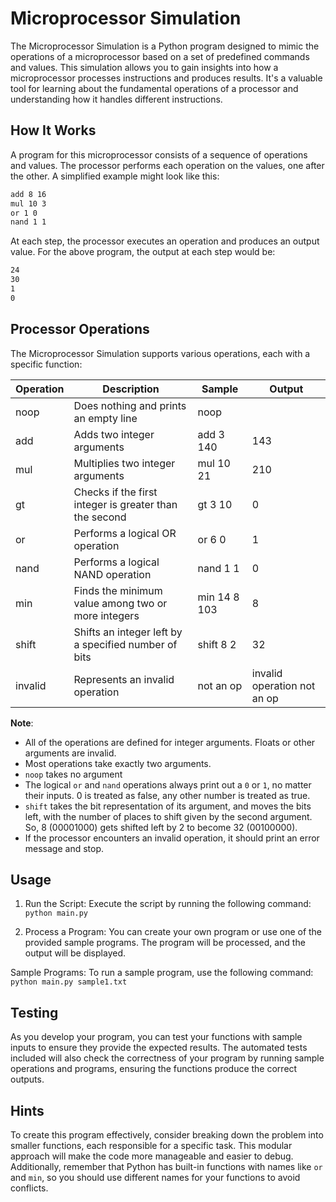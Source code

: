 # Microprocessor Simulation

The Microprocessor Simulation is a Python program designed to mimic the operations of a microprocessor based on a set of predefined commands and values. This simulation allows you to gain insights into how a microprocessor processes instructions and produces results. It's a valuable tool for learning about the fundamental operations of a processor and understanding how it handles different instructions.

## How It Works
A program for this microprocessor consists of a sequence of operations and values. The processor performs each operation on the values, one after the other. A simplified example might look like this:
```sh
add 8 16
mul 10 3
or 1 0
nand 1 1
```

At each step, the processor executes an operation and produces an output value. For the above program, the output at each step would be:
```sh
24
30
1
0
```

## Processor Operations
The Microprocessor Simulation supports various operations, each with a specific function:

| Operation 	| Description                           	| Sample       	| Output 	|
|-----------	|---------------------------------------	|--------------	|--------	|
| noop      	| Does nothing and prints an empty line          	| noop         	|        	|
| add       	| Adds two integer arguments                       	| add 3 140    	| 143    	|
| mul       	| Multiplies two integer arguments                    	| mul 10 21    	| 210    	|
| gt        	| Checks if the first integer is greater than the second	| gt 3 10      	| 0      	|
| or        	| Performs a logical OR operation                            	| or 6 0       	| 1      	|
| nand      	| Performs a logical NAND operation           	| nand 1 1     	| 0      	|
| min       	| Finds the minimum value among two or more integers   	| min 14 8 103 	| 8      	|
| shift     	| Shifts an integer left by a specified number of bits        	| shift 8 2    	| 32     	|
| invalid     | Represents an invalid operation                | not an op     | invalid operation not an op |

**Note**:
- All of the operations are defined for integer arguments. Floats or other 
    arguments are invalid.
- Most operations take exactly two arguments.
- `noop` takes no argument
- The logical `or` and `nand` operations always print out a `0` or `1`, no matter
    their inputs. 0 is treated as false, any other number is treated as true.
- `shift` takes the bit representation of its argument, and moves the bits left,
    with the number of places to shift given by the second argument. So, 8
    (00001000) gets shifted left by 2 to become 32 (00100000).
- If the processor encounters an invalid operation, it should print an error 
    message and stop.

## Usage
1. Run the Script:
Execute the script by running the following command:
```python main.py```

2. Process a Program:
You can create your own program or use one of the provided sample programs. The program will be processed, and the output will be displayed.

Sample Programs:
To run a sample program, use the following command:
```python main.py sample1.txt```

## Testing
As you develop your program, you can test your functions with sample inputs to ensure they provide the expected results. The automated tests included will also check the correctness of your program by running sample operations and programs, ensuring the functions produce the correct outputs.

## Hints
To create this program effectively, consider breaking down the problem into smaller functions, each responsible for a specific task. This modular approach will make the code more manageable and easier to debug. Additionally, remember that Python has built-in functions with names like `or` and `min`, so you should use different names for your functions to avoid conflicts.
